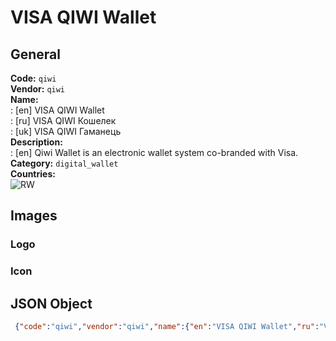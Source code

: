 # VISA QIWI Wallet 
## General 
**Code:** `qiwi`  
**Vendor:** `qiwi`  
**Name:**  
:	[en] VISA QIWI Wallet  
:	[ru] VISA QIWI Кошелек  
:	[uk] VISA QIWI Гаманець  
**Description:**  
: [en] Qiwi Wallet is an electronic wallet system co-branded with Visa.  
**Category:** `digital_wallet`  
**Countries:**  
![RW](https://cdnjs.cloudflare.com/ajax/libs/flag-icon-css/3.3.0/flags/4x3/RW.svg#w24)  
 
## Images 
### Logo 
### Icon 
## JSON Object 
```json
 {"code":"qiwi","vendor":"qiwi","name":{"en":"VISA QIWI Wallet","ru":"VISA QIWI \u041a\u043e\u0448\u0435\u043b\u0435\u043a","uk":"VISA QIWI \u0413\u0430\u043c\u0430\u043d\u0435\u0446\u044c"},"description":{"en":"Qiwi Wallet is an electronic wallet system co-branded with Visa."},"countries":["RW"],"category":"digital_wallet"}```  
